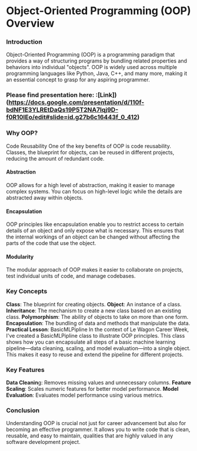 # Object-Oriented Programming (OOP) Overview
### Introduction
Object-Oriented Programming (OOP) is a programming paradigm that provides a way of structuring programs by bundling related properties and behaviors into individual "objects". OOP is widely used across multiple programming languages like Python, Java, C++, and many more, making it an essential concept to grasp for any aspiring programmer.

### Please find presentation here: :[Link])(https://docs.google.com/presentation/d/110f-bdNF1E3YLREtDaQs19P5T2NA7Iqj9D-f0R10IEo/edit#slide=id.g27b6c16443f_0_412)

### Why OOP?
Code Reusability
One of the key benefits of OOP is code reusability. Classes, the blueprint for objects, can be reused in different projects, reducing the amount of redundant code.

#### Abstraction
OOP allows for a high level of abstraction, making it easier to manage complex systems. You can focus on high-level logic while the details are abstracted away within objects.

#### Encapsulation
OOP principles like encapsulation enable you to restrict access to certain details of an object and only expose what is necessary. This ensures that the internal workings of an object can be changed without affecting the parts of the code that use the object.

#### Modularity
The modular approach of OOP makes it easier to collaborate on projects, test individual units of code, and manage codebases.

### Key Concepts
**Class**: The blueprint for creating objects.
**Object**: An instance of a class.
**Inheritance**: The mechanism to create a new class based on an existing class.
**Polymorphism**: The ability of objects to take on more than one form.
**Encapsulation**: The bundling of data and methods that manipulate the data.
**Practical Lesson**: BasicMLPipline
In the context of Le Wagon Career Week, I've created a BasicMLPipline class to illustrate OOP principles. This class shows how you can encapsulate all steps of a basic machine learning pipeline—data cleaning, scaling, and model evaluation—into a single object. This makes it easy to reuse and extend the pipeline for different projects.

### Key Features
**Data Cleanin**g: Removes missing values and unnecessary columns.
**Feature Scaling**: Scales numeric features for better model performance.
**Model Evaluation**: Evaluates model performance using various metrics.

### Conclusion
Understanding OOP is crucial not just for career advancement but also for becoming an effective programmer. It allows you to write code that is clean, reusable, and easy to maintain, qualities that are highly valued in any software development project.
